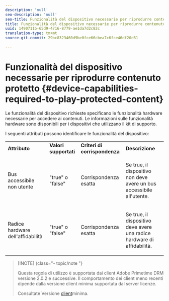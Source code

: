 ```yaml
---
description: 'null'
seo-description: 'null'
seo-title: Funzionalità del dispositivo necessarie per riprodurre contenuto protetto
title: Funzionalità del dispositivo necessarie per riprodurre contenuto protetto
uuid: 1490711b-65d9-4716-8779-ae1da7d2c82c
translation-type: tm+mt
source-git-commit: 29bc8323460d9be0fce66cbea7c6fce46df20d61

---
```



# Funzionalità del dispositivo necessarie per riprodurre contenuto protetto {#device-capabilities-required-to-play-protected-content}

Le funzionalità del dispositivo richieste specificano le funzionalità hardware necessarie per accedere ai contenuti. Le informazioni sulle funzionalità hardware sono disponibili per i dispositivi che utilizzano il kit di supporto.

I seguenti attributi possono identificare le funzionalità del dispositivo:

<table id="table_v3n_fks_n4"> 
 <tbody> 
  <tr> 
   <td><b>Attributo</b> </td> 
   <td><b>Valori supportati</b> </td> 
   <td><b>Criteri di corrispondenza</b> </td> 
   <td><b>Descrizione</b> </td> 
  </tr> 
  <tr> 
   <td colname="1" class="- topic/entry "> <p class="- topic/p ">Bus accessibile non utente </p> </td> 
   <td colname="2" class="- topic/entry "> <p class="- topic/p ">"true" o "false" </p> </td> 
   <td colname="3" class="- topic/entry "> <p class="- topic/p ">Corrispondenza esatta </p> </td> 
   <td colname="4" class="- topic/entry "> <p class="- topic/p ">Se true, il dispositivo non deve avere un bus accessibile all'utente. </p> </td> 
  </tr> 
  <tr> 
   <td colname="1" class="- topic/entry "> <p class="- topic/p ">Radice hardware dell'affidabilità </p> </td> 
   <td colname="2" class="- topic/entry "> <p class="- topic/p ">"true" o "false" </p> </td> 
   <td colname="3" class="- topic/entry "> <p class="- topic/p ">Corrispondenza esatta </p> </td> 
   <td colname="4" class="- topic/entry "> <p class="- topic/p ">Se true, il dispositivo deve avere una radice hardware di affidabilità. </p> </td> 
  </tr> 
 </tbody> 
</table>

>[!NOTE] {class=&quot;- topic/note &quot;}
>
>Questa regola di utilizzo è supportata dai client Adobe Primetime DRM versione 2.0.2 e successive. Il comportamento dei client meno recenti dipende dalla versione client minima supportata dal server licenze.
>
>Consultate Versione [client](../../../../protecting-content/setting-up-the-sdk/setup-dev-env.md)minima.

